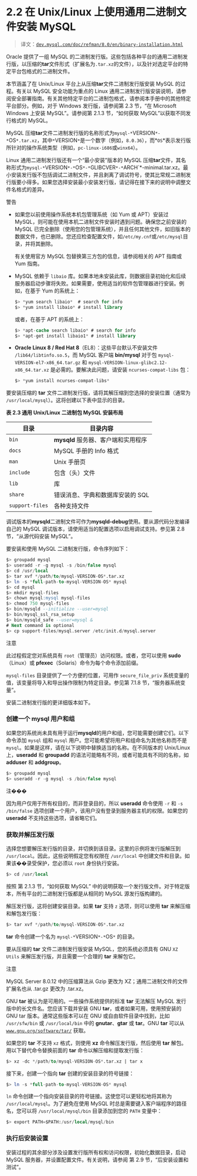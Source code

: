 # 2.2 在 Unix/Linux 上使用通用二进制文件安装 MySQL

> 译文：[`dev.mysql.com/doc/refman/8.0/en/binary-installation.html`](https://dev.mysql.com/doc/refman/8.0/en/binary-installation.html)

Oracle 提供了一组 MySQL 的二进制发行版。这些包括各种平台的通用二进制发行版，以压缩的**tar**文件形式（扩展名为`.tar.xz`的文件），以及针对选定平台的特定平台包格式的二进制文件。

本节涵盖了在 Unix/Linux 平台上从压缩**tar**文件二进制发行版安装 MySQL 的过程。有关以 MySQL 安全功能为重点的 Linux 通用二进制发行版安装说明，请参阅安全部署指南。有关其他特定平台的二进制包格式，请参阅本手册中的其他特定平台部分。例如，对于 Windows 发行版，请参阅第 2.3 节，“在 Microsoft Windows 上安装 MySQL”。请参阅第 2.1.3 节，“如何获取 MySQL”以获取不同发行格式的 MySQL。

MySQL 压缩**tar**文件二进制发行版的名称形式为`mysql-*`VERSION`*-*`OS`*.tar.xz`，其中`*`VERSION`*`是一个数字（例如，`8.0.36`），而*`OS`*表示发行版所针对的操作系统类型（例如，`pc-linux-i686`或`winx64`）。

Linux 通用二进制发行版还有一个“最小安装”版本的 MySQL 压缩**tar**文件，其名称形式为`mysql-*`VERSION`*-*`OS`*-*`GLIBCVER`*-*`ARCH`*-minimal.tar.xz。最小安装发行版不包括调试二进制文件，并且剥离了调试符号，使其比常规二进制发行版要小得多。如果您选择安装最小安装发行版，请记得在接下来的说明中调整文件名格式的差异。

警告

+   如果您以前使用操作系统本机包管理系统（如 Yum 或 APT）安装过 MySQL，则可能在使用本机二进制文件安装时遇到问题。确保您之前安装的 MySQL 已完全删除（使用您的包管理系统），并且任何其他文件，如旧版本的数据文件，也已删除。您还应检查配置文件，如`/etc/my.cnf`或`/etc/mysql`目录，并将其删除。

    有关使用官方 MySQL 包替换第三方包的信息，请参阅相关的 APT 指南或 Yum 指南。

+   MySQL 依赖于 `libaio` 库。如果本地未安装此库，则数据目录初始化和后续服务器启动步骤将失败。如果需要，使用适当的软件包管理器进行安装。例如，在基于 Yum 的系统上：

    ```sql
    $> *yum search libaio*  # search for info
    $> *yum install libaio* # install library
    ```

    或者，在基于 APT 的系统上：

    ```sql
    $> *apt-cache search libaio* # search for info
    $> *apt-get install libaio1* # install library
    ```

+   **Oracle Linux 8 / Red Hat 8**（EL8）：这些平台默认不安装文件 `/lib64/libtinfo.so.5`，而 MySQL 客户端 **bin/mysql** 对于包 `mysql-VERSION-el7-x86_64.tar.gz` 和 `mysql-VERSION-linux-glibc2.12-x86_64.tar.xz` 是必需的。要解决此问题，请安装 `ncurses-compat-libs` 包：

    ```sql
    $> *yum install ncurses-compat-libs*
    ```

要安装压缩的 **tar** 文件二进制发行版，请将其解压缩到您选择的安装位置（通常为 `/usr/local/mysql`）。这将创建以下表中显示的目录。

**表 2.3 通用 Unix/Linux 二进制包 MySQL 安装布局**

| 目录 | 目录内容 |
| --- | --- |
| `bin` | **mysqld** 服务器、客户端和实用程序 |
| `docs` | MySQL 手册的 Info 格式 |
| `man` | Unix 手册页 |
| `include` | 包含（头）文件 |
| `lib` | 库 |
| `share` | 错误消息、字典和数据库安装的 SQL |
| `support-files` | 各种支持文件 |

调试版本的**mysqld**二进制文件可作为**mysqld-debug**使用。要从源代码分发编译自己的 MySQL 调试版本，请使用适当的配置选项以启用调试支持。参见第 2.8 节，“从源代码安装 MySQL”。

要安装和使用 MySQL 二进制发行版，命令序列如下：

```sql
$> groupadd mysql
$> useradd -r -g mysql -s /bin/false mysql
$> cd /usr/local
$> tar xvf */path/to/mysql-VERSION-OS*.tar.xz
$> ln -s *full-path-to-mysql-VERSION-OS* mysql
$> cd mysql
$> mkdir mysql-files
$> chown mysql:mysql mysql-files
$> chmod 750 mysql-files
$> bin/mysqld --initialize --user=mysql
$> bin/mysql_ssl_rsa_setup
$> bin/mysqld_safe --user=mysql &
# Next command is optional
$> cp support-files/mysql.server /etc/init.d/mysql.server
```

注意

此过程假定您对系统具有 `root`（管理员）访问权限。或者，您可以使用 **sudo**（Linux）或 **pfexec**（Solaris）命令为每个命令添加前缀。

`mysql-files` 目录提供了一个方便的位置，可用作 `secure_file_priv` 系统变量的值，该变量将导入和导出操作限制为特定目录。参见第 7.1.8 节，“服务器系统变量”。

安装二进制发行版的更详细版本如下。

### 创建一个 mysql 用户和组

如果您的系统尚未具有用于运行**mysqld**的用户和组，您可能需要创建它们。以下命令添加 `mysql` 组和 `mysql` 用户。您可能希望将用户和组命名为其他名称而不是 `mysql`。如果是这样，请在以下说明中替换适当的名称。在不同版本的 Unix/Linux 上，**useradd** 和 **groupadd** 的语法可能略有不同，或者可能具有不同的名称，如 **adduser** 和 **addgroup**。

```sql
$> groupadd mysql
$> useradd -r -g mysql -s /bin/false mysql
```

注���

因为用户仅用于所有权目的，而非登录目的，所以 **useradd** 命令使用 `-r` 和 `-s /bin/false` 选项创建一个用户，该用户没有登录到服务器主机的权限。如果您的 **useradd** 不支持这些选项，请省略它们。

### 获取并解压发行版

选择您想要解压发行版的目录，并切换到该目录。这里的示例将发行版解压到 `/usr/local`。因此，这些说明假定您有权限在 `/usr/local` 中创建文件和目录。如果该��录受保护，您必须以 `root` 身份执行安装。

```sql
$> cd /usr/local
```

按照 第 2.1.3 节，“如何获取 MySQL” 中的说明获取一个发行版文件。对于特定版本，所有平台的二进制发行版都是从相同的 MySQL 源发行版构建的。

解压发行版，这将创建安装目录。如果 **tar** 支持 `z` 选项，则可以使用 **tar** 来解压缩和解包发行版：

```sql
$> tar xvf */path/to/mysql-VERSION-OS*.tar.xz
```

**tar** 命令创建一个名为 `mysql-*`VERSION`*-*`OS`*` 的目录。

要从压缩的 **tar** 文件二进制发行版安装 MySQL，您的系统必须具有 GNU `XZ Utils` 来解压发行版，并且需要一个合理的 **tar** 来解包它。

注意

MySQL Server 8.0.12 中的压缩算法从 Gzip 更改为 XZ；通用二进制文件的文件扩展名也从 .tar.gz 更改为 .tar.xz。

GNU **tar** 被认为是可用的。一些操作系统提供的标准 **tar** 无法解压 MySQL 发行版中的长文件名。您应该下载并安装 GNU **tar**，或者如果可用，使用预安装的 GNU tar 版本。通常这些版本可以在 GNU 或自由软件目录中找到，比如 `/usr/sfw/bin` 或 `/usr/local/bin` 中的 **gnutar**、**gtar** 或 **tar**。GNU **tar** 可以从 [`www.gnu.org/software/tar/`](http://www.gnu.org/software/tar/) 获取。

如果您的 **tar** 不支持 `xz` 格式，则使用 **xz** 命令解压发行版，然后使用 **tar** 解包。用以下替代命令替换前面的 **tar** 命令以解压缩和提取发行版：

```sql
$> xz -dc */path/to/mysql-VERSION-OS*.tar.xz | tar x
```

接下来，创建一个指向 **tar** 创建的安装目录的符号链接：

```sql
$> ln -s *full-path-to-mysql-VERSION-OS* mysql
```

`ln` 命令创建一个指向安装目录的符号链接。这使您可以更轻松地将其称为 `/usr/local/mysql`。为了避免在使用 MySQL 时总是需要键入客户端程序的路径名，您可以将 `/usr/local/mysql/bin` 目录添加到您的 `PATH` 变量中：

```sql
$> export PATH=$PATH:/usr/local/mysql/bin
```

### 执行后安装设置

安装过程的其余部分涉及设置发行版所有权和访问权限，初始化数据目录，启动 MySQL 服务器，并设置配置文件。有关说明，请参阅 第 2.9 节，“后安装设置和测试”。
